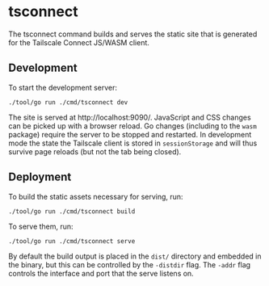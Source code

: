 # tsconnect

The tsconnect command builds and serves the static site that is generated for
the Tailscale Connect JS/WASM client.

## Development

To start the development server:

```
./tool/go run ./cmd/tsconnect dev
```

The site is served at http://localhost:9090/. JavaScript and CSS changes can be picked up with a browser reload. Go changes (including to the `wasm` package) require the server to be stopped and restarted. In development mode the state the Tailscale client is stored in `sessionStorage` and will thus survive page reloads (but not the tab being closed).

## Deployment

To build the static assets necessary for serving, run:

```
./tool/go run ./cmd/tsconnect build
```

To serve them, run:

```
./tool/go run ./cmd/tsconnect serve
```

By default the build output is placed in the `dist/` directory and embedded in the binary, but this can be controlled by the `-distdir` flag. The `-addr` flag controls the interface and port that the serve listens on.
